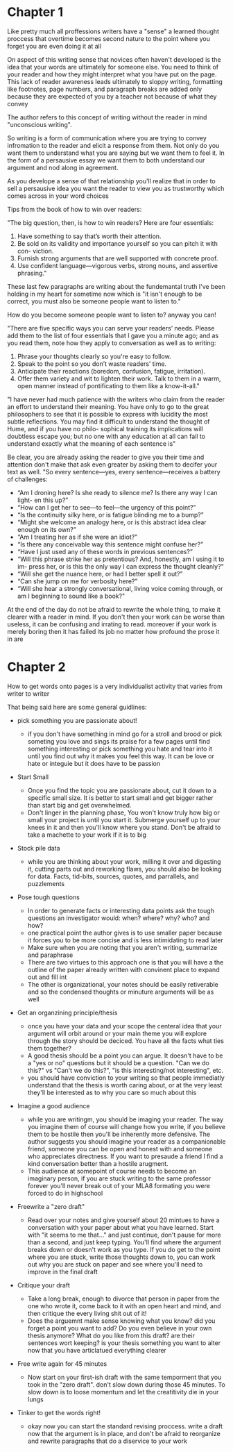 # Chapter 1
Like pretty much all proffessions writers have a "sense" a learned thought proccess that overtime becomes second nature to the point where you forget you are even doing it at all

On aspect of this writing sense that novices often haven't developed is the idea that your words are ultimately for someone else. You need to think of your reader and how they might interpret what you have put on the page. This lack of reader awareness leads ultimately to sloppy writing, formatting like footnotes, page numbers, and paragraph breaks are added only because they are expected of you by a teacher not because of what they convey

The author refers to this concept of writing without the reader in mind "unconscious writing".

So writing is a form of communication where you are trying to convey infromation to the reader and elicit a response from them. Not only do you want them to understand what you are saying but we want them to feel it. In the form of a persausive essay we want them to both understand our argument and nod along in agreement.

As you develope a sense of that relationship you'll realize that in order to sell a persausive idea you want the reader to view you as trustworthy which comes across in your word choices

Tips from the book of how to win over readers:

"The big question, then, is how to win readers? Here are four essentials:
1. Have something to say that’s worth their attention.
2. Be sold on its validity and importance yourself so you can pitch it with con-
viction.
3. Furnish strong arguments that are well supported with concrete proof.
4. Use confident language—vigorous verbs, strong nouns, and assertive
phrasing."

These last few paragraphs are writing about the fundemantal truth I've been holding in my heart for sometime now which is "it isn't enough to be correct, you must also be someone people want to listen to." 

How do you become someone people want to listen to? anyway you can!

"There are five specific ways you can serve your readers’ needs. Please
add them to the list of four essentials that I gave you a minute ago; and as
you read them, note how they apply to conversation as well as to writing:
1. Phrase your thoughts clearly so you're easy to follow.
2. Speak to the point so you don’t waste readers’ time.
3. Anticipate their reactions (boredom, confusion, fatigue, irritation).
4. Offer them variety and wit to lighten their work.
Talk to them in a warm, open manner instead of pontificating to them like
a know-it-all."

"I have never had much patience with the writers who claim from
the reader an effort to understand their meaning. You have only
to go to the great philosophers to see that it is possible to express
with lucidity the most subtle reflections. You may find it difficult
to understand the thought of Hume, and if you have no philo-
sophical training its implications will doubtless escape you; but
no one with any education at all can fail to understand exactly
what the meaning of each sentence is"

Be clear, you are already asking the reader to give you their time and attention don't make that ask even greater by asking them to decifer your text as well. 
"So every
sentence—yes, every sentence—receives a battery of challenges:
* “Am I droning here? Is she ready to silence me? Is there any way I can light-
en this up?”
* “How can I get her to see—to feel—the urgency of this point?”
* “Is the continuity silky here, or is fatigue blinding me to a bump?”
* “Might she welcome an analogy here, or is this abstract idea clear enough
on its own?”
* “Am I treating her as if she were an idiot?”
* “Is there any conceivable way this sentence might confuse her?”
* “Have I just used any of these words in previous sentences?”
* “Will this phrase strike her as pretentious? And, honestly, am I using it to im-
press her, or is this the only way I can express the thought cleanly?”
* “Will she get the nuance here, or had I better spell it out?”
* “Can she jump on me for verbosity here?”
* “Will she hear a strongly conversational, living voice coming through, or am
I beginning to sound like a book?"

At the end of the day do not be afraid to rewrite the whole thing, to make it clearer with a reader in mind. If you don't then your work can be worse than useless, it can be confusing and irrating to read. moreover if your work is merely boring then it has failed its job no matter how profound the prose it in are

# Chapter 2
How to get words onto pages is a very individualist activity that varies from writer to writer

That being said here are some general guidlines:

* pick something you are passionate about!
    * if you don't have something in mind go for a stroll and brood or pick someting you love and sings its praise for a few pages until find something interesting or pick something you hate and tear into it until you find out why it makes you feel this way. It can be love or hate or integuie but it does have to be passion

* Start Small
    * Once you find the topic you are passionate about, cut it down to a specific small size. It is better to start small and get bigger rather than start big and get overwhelmed.
    * Don't linger in the planning phase, You won't know truly how big or small your project is until you start it. Submerge yourself up to your knees in it and then you'll know where you stand. Don't be afraid to take a machette to your work if it is to big

* Stock pile data
    * while you are thinking about your work, milling it over and digesting it, cutting parts out and reworking flaws, you should also be looking for data. Facts, tid-bits, sources, quotes, and parrallels, and puzzlements

* Pose tough questions
    * In order to generate facts or interesting data points ask the tough questions an investigator would: when? where? why? who? and how?
    * one practical point the author gives is to use smaller paper because it forces you to be more concise and is less intimidating to read later
    * Make sure when you are noting that you aren't writing, summarize and paraphrase
    * There are two virtues to this approach one is that you will have a the outline of the paper already written with convinent place to expand out and fill int
    * The other is organizational, your notes should be easily retiverable and so the condensed thoughts or minuture arguments will be as well

* Get an organzining principle/thesis
    * once you have your data and your scope the centeral idea that your argument will orbit around or your main theme you will explore through the story should be deciced. You have all the facts what ties them together?
    * A good thesis should be a point you can argue. It doesn't have to be a "yes or no" questions but it should be a question. "Can we do this?" vs "Can't we do this?", "is this interesting/not interesting", etc.
    * you should have conviction to your writing so that people immediatly understand that the thesis is worth caring about, or at the very least they'll be interested as to why you care so much about this

* Imagine a good audience
    * while you are writingm, you should be imaging your reader. The way you imagine them of course will change how you write, if you believe them to be hostile then you'll be inherently more defensive. The author suggests you should imagine your reader as a companionable friend, someone you can be open and honest with and someone who appreciates directness. If you want to presaude a friend I find a kind conversation better than a hostile arugment.
    * This audience at somepoint of course needs to become an imaginary person, if you are stuck writing to the same professor forever you'll never break out of your MLA8 formating you were forced to do in highschool

* Freewrite a "zero draft"
    * Read over your notes and give yourself about 20 mintues to have a conversation with your paper about what you have learned. Start with "it seems to me that..." and just continue, don't pause for more than a second, and just keep typing. You'll find where the argument breaks down or doesn't work as you type. If you do get to the point where you are stuck, write those thoughts down to, you can work out why you are stuck on paper and see where you'll need to improve in the final draft

* Critique your draft
    * Take a long break, enough to divorce that person in paper from the one who wrote it, come back to it with an open heart and mind, and then critique the every living shit out of it!
    * Does the arguemnt make sense knowing what you know? did you forget a point you want to add? Do you even believe in your own thesis anymore? What do you like from this draft? are their sentences wort keeping? is your thesis something you want to alter now that you have articlatued everything clearer

* Free write again for 45 minutes
    * Now start on your first-ish draft with the same temporment that you took in the "zero draft". don't slow down during those 45 minutes. To slow down is to loose momentum and let the creatitivity die in your lungs

* Tinker to get the words right!
    * okay now you can start the standard revising proccess. write a draft now that the argument is in place, and don't be afraid to reorganize and rewrite paragraphs that do a diservice to your work




